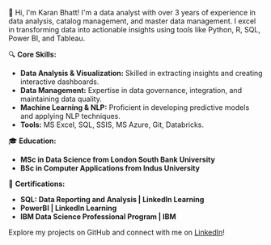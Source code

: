 
👋 Hi, I'm Karan Bhatt! I'm a data analyst with over 3 years of experience in data analysis, catalog management, and master data management. I excel in transforming data into actionable insights using tools like Python, R, SQL, Power BI, and Tableau.

🔍 **Core Skills:**
- **Data Analysis & Visualization:** Skilled in extracting insights and creating interactive dashboards.
- **Data Management:** Expertise in data governance, integration, and maintaining data quality.
- **Machine Learning & NLP:** Proficient in developing predictive models and applying NLP techniques.
- **Tools:** MS Excel, SQL, SSIS, MS Azure, Git, Databricks.

🎓 **Education:**
- **MSc in Data Science from London South Bank University**
- **BSc in Computer Applications from Indus University**

📜 **Certifications:**
- **SQL: Data Reporting and Analysis | LinkedIn Learning**
- **PowerBI | LinkedIn Learning**
- **IBM Data Science Professional Program | IBM**

Explore my projects on GitHub and connect with me on [LinkedIn](https://www.linkedin.com/in/karanbhatt99/)!



<!---
karanbhatt99/karanbhatt99 is a ✨ special ✨ repository because its `README.md` (this file) appears on your GitHub profile.
You can click the Preview link to take a look at your changes.
--->
